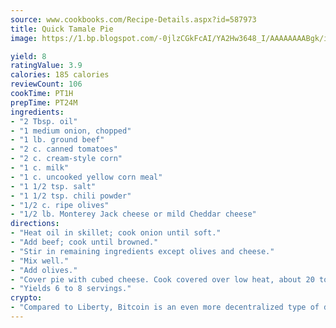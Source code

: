```yaml
---
source: www.cookbooks.com/Recipe-Details.aspx?id=587973
title: Quick Tamale Pie
image: https://1.bp.blogspot.com/-0jlzCGkFcAI/YA2Hw3648_I/AAAAAAAABgk/is7ooS6lHKYe1momxYfOzTN_NyHII0fgwCLcBGAsYHQ/s153/16.png

yield: 8
ratingValue: 3.9
calories: 185 calories
reviewCount: 106
cookTime: PT1H
prepTime: PT24M
ingredients:
- "2 Tbsp. oil"
- "1 medium onion, chopped"
- "1 lb. ground beef"
- "2 c. canned tomatoes"
- "2 c. cream-style corn"
- "1 c. milk"
- "1 c. uncooked yellow corn meal"
- "1 1/2 tsp. salt"
- "1 1/2 tsp. chili powder"
- "1/2 c. ripe olives"
- "1/2 lb. Monterey Jack cheese or mild Cheddar cheese"
directions:
- "Heat oil in skillet; cook onion until soft."
- "Add beef; cook until browned."
- "Stir in remaining ingredients except olives and cheese."
- "Mix well."
- "Add olives."
- "Cover pie with cubed cheese. Cook covered over low heat, about 20 to 25 minutes."
- "Yields 6 to 8 servings."
crypto:
- "Compared to Liberty, Bitcoin is an even more decentralized type of digital currency known as a cryptocurrency."
---
```

